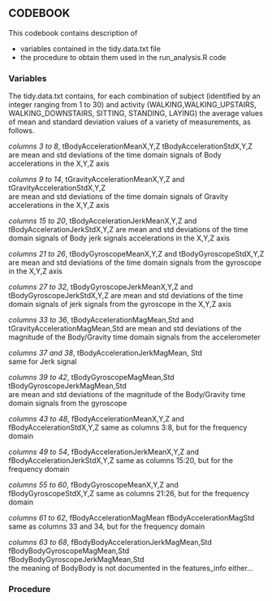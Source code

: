 ## CODEBOOK

This codebook contains description of
* variables contained in the tidy.data.txt file
* the procedure to obtain them used in the run_analysis.R code


### Variables

The tidy.data.txt contains, for each combination of subject (identified by an integer ranging from 1 to 30) and activity (WALKING,WALKING_UPSTAIRS, WALKING_DOWNSTAIRS, SITTING, STANDING, LAYING) the average values of mean and standard deviation values of a variety of measurements, as follows.

_columns 3 to 8_,    tBodyAccelerationMeanX,Y,Z	tBodyAccelerationStdX,Y,Z	
are mean and std deviations of the time domain signals of Body accelerations in the X,Y,Z axis

_columns 9 to 14_,    tGravityAccelerationMeanX,Y,Z and tGravityAccelerationStdX,Y,Z	
are mean and std deviations of the time domain signals of Gravity accelerations in the X,Y,Z axis

_columns 15 to 20_,    tBodyAccelerationJerkMeanX,Y,Z and tBodyAccelerationJerkStdX,Y,Z	
are mean and std deviations of the time domain signals of Body jerk signals accelerations in the X,Y,Z axis

_columns 21 to 26_,    tBodyGyroscopeMeanX,Y,Z and tBodyGyroscopeStdX,Y,Z
are mean and std deviations of the time domain signals from the gyroscope in the X,Y,Z axis

_columns 27 to 32_,    tBodyGyroscopeJerkMeanX,Y,Z and tBodyGyroscopeJerkStdX,Y,Z
are mean and std deviations of the time domain signals of jerk signals from the gyroscope in the X,Y,Z axis

_columns 33 to 36_,    tBodyAccelerationMagMean,Std and tGravityAccelerationMagMean,Std	
are mean and std deviations of the magnitude of the Body/Gravity time domain signals from the accelerometer

_columns 37 and 38_,    tBodyAccelerationJerkMagMean, Std	
same for Jerk signal

_columns 39 to 42_,    tBodyGyroscopeMagMean,Std tBodyGyroscopeJerkMagMean,Std	
are mean and std deviations of the magnitude of the Body/Gravity time domain signals from the gyroscope

_columns 43 to 48_,    fBodyAccelerationMeanX,Y,Z and fBodyAccelerationStdX,Y,Z
same as columns 3:8, but for the frequency domain

_columns 49 to 54_,    fBodyAccelerationJerkMeanX,Y,Z and fBodyAccelerationJerkStdX,Y,Z
same as columns 15:20, but for the frequency domain

_columns 55 to 60_,    fBodyGyroscopeMeanX,Y,Z and fBodyGyroscopeStdX,Y,Z
same as columns 21:26, but for the frequency domain

_columns 61 to 62_,    fBodyAccelerationMagMean fBodyAccelerationMagStd
same as columns 33 and 34, but for the frequency domain

_columns 63 to 68_,    fBodyBodyAccelerationJerkMagMean,Std	 fBodyBodyGyroscopeMagMean,Std	fBodyBodyGyroscopeJerkMagMean,Std	
the meaning of BodyBody is not documented in the features_info either...


### Procedure
